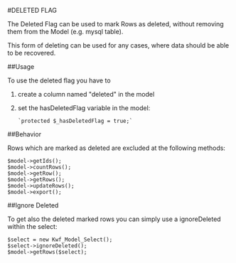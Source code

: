 #DELETED FLAG

The Deleted Flag can be used to mark Rows as deleted, without removing them from the Model (e.g. mysql table).

This form of deleting can be used for any cases, where data should be able to be recovered.

##Usage

To use the deleted flag you have to

1. create a column named "deleted" in the model
2. set the hasDeletedFlag variable in the model:



       `protected $_hasDeletedFlag = true;`


##Behavior

Rows which are marked as deleted are excluded at the following methods:

    $model->getIds();
    $model->countRows();
    $model->getRow();
    $model->getRows();
    $model->updateRows();
    $model->export();
    
##Ignore Deleted

To get also the deleted marked rows you can simply use a ignoreDeleted within the select:

    $select = new Kwf_Model_Select();
    $select->ignoreDeleted();
    $model->getRows($select);